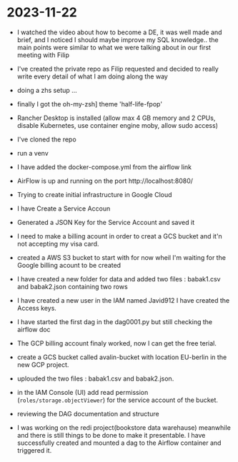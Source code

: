 # 2023-11-22

- I watched the video about how to become a DE, it was well made and brief, and I noticed I should maybe improve my SQL knowledge.. the main points were similar to what we were talking about in our first meeting with Filip 
- I've created the private repo as Filip requested and decided to really write every detail of what I am doing along the way
- doing a zhs setup ...

- finally I got the oh-my-zsh] theme 'half-life-fpop'

- Rancher Desktop is installed (allow max 4 GB memory and 2 CPUs, disable Kubernetes, use container engine moby, allow sudo access)
- I've cloned the repo
-  run a venv 
- I have added the docker-compose.yml from the airflow link
- AirFlow is up and running on the port http://localhost:8080/
- Trying to create initial infrastructure in Google Cloud
- I have Create a Service Accoun 
- Generated a JSON Key for the Service Account and saved it 
- I need to make a billing acount in order to creat a GCS bucket and it'n not accepting my visa card.
- created a AWS S3 bucket to start with for now wheil I'm waiting for the Google billing acount to be created
- I have created a new folder for data and added two files : babak1.csv and babak2.json containing two rows 

- I have created a new user in the IAM named Javid912 I have created the Access keys.
- I have started the first dag in the dag0001.py but still checking the airflow doc
- The GCP billing account finaly worked, now I can get the free terial.
- create a GCS bucket called avalin-bucket with location EU-berlin in the new GCP project.
- uplouded the two files : babak1.csv and babak2.json.
- in the IAM Console (UI) add read permission (`roles/storage.objectViewer`) for the service account of the bucket.
- reviewing the DAG documentation and structure 
- I was working on the redi project(bookstore data warehause) meanwhile and there is still things to be done to make it presentable.
I have successfully created and mounted a dag to the Airflow container and triggered it.

